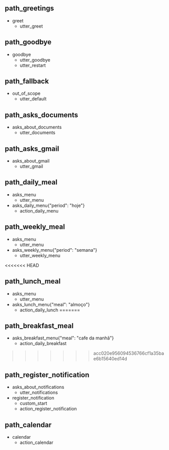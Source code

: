 ## path_greetings
* greet
  - utter_greet

## path_goodbye
* goodbye
  - utter_goodbye
  - utter_restart

## path_fallback
* out_of_scope
  - utter_default

## path_asks_documents
* asks_about_documents
  - utter_documents

## path_asks_gmail
* asks_about_gmail
  - utter_gmail

## path_daily_meal
* asks_menu
  - utter_menu
* asks_daily_menu{"period": "hoje"}
  - action_daily_menu

## path_weekly_meal
* asks_menu
  - utter_menu
* asks_weekly_menu{"period": "semana"}
  - utter_weekly_menu

<<<<<<< HEAD
## path_lunch_meal
* asks_menu
  - utter_menu
* asks_lunch_menu{"meal": "almoço"}
  - action_daily_lunch
=======
## path_breakfast_meal
* asks_breakfast_menu{"meal": "cafe da manhã"}
  - action_daily_breakfast
>>>>>>> acc020e956094536766cf1a35bae6b15640ed14d

## path_register_notification
* asks_about_notifications
  - utter_notifications
* register_notification
  - custom_start
  - action_register_notification

## path_calendar
* calendar
  - action_calendar
